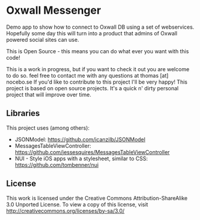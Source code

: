 Oxwall Messenger
========================

Demo app to show how to connect to Oxwall DB using a set of webservices. Hopefully some day this will turn into a product that admins of Oxwall powered social sites can use. 

This is Open Source - this means you can do what ever you want with this code! 

This is a work in progress, but if you want to check it out you are welcome to do so. feel free to contact me with any questions at thomas [at] nocebo.se If you'd like to contribute to this project I'll be very happy! This project is based on open source projects. It's a quick n' dirty personal project that will improve over time.

Libraries
--------------
This project uses (among others):

- JSONModel: https://github.com/icanzilb/JSONModel
- MessagesTableViewController: https://github.com/jessesquires/MessagesTableViewController 
- NUI - Style iOS apps with a stylesheet, similar to CSS: https://github.com/tombenner/nui

License
--------------
This work is licensed under the Creative Commons Attribution-ShareAlike 3.0 Unported License. To view a copy of this license, visit http://creativecommons.org/licenses/by-sa/3.0/





